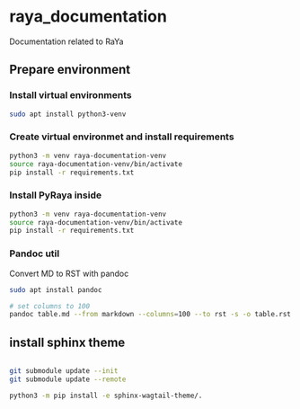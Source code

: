 # raya_documentation
Documentation related to RaYa

## Prepare environment
### Install virtual environments
```bash
sudo apt install python3-venv
```

### Create virtual environmet and install requirements
```bash
python3 -m venv raya-documentation-venv
source raya-documentation-venv/bin/activate
pip install -r requirements.txt
```

### Install PyRaya inside 
```bash
python3 -m venv raya-documentation-venv
source raya-documentation-venv/bin/activate
pip install -r requirements.txt
```

### Pandoc util

Convert MD to RST with pandoc
```bash
sudo apt install pandoc

# set columns to 100
pandoc table.md --from markdown --columns=100 --to rst -s -o table.rst
```

## install sphinx theme
```bash

git submodule update --init
git submodule update --remote

python3 -m pip install -e sphinx-wagtail-theme/.
```
